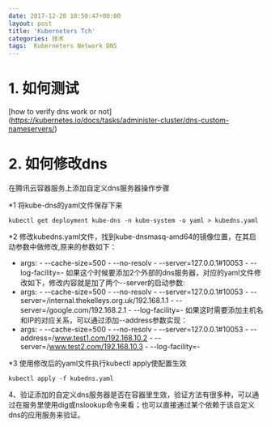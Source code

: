 ```yaml
---
date: 2017-12-20 10:50:47+00:00
layout: post
title: 'Kuberneters Tch'
categories: 技术
tags:  Kuberneters Network DNS
---
```


# 1. 如何测试
[how to verify dns work or not] (https://kubernetes.io/docs/tasks/administer-cluster/dns-custom-nameservers/)

# 2. 如何修改dns
在腾讯云容器服务上添加自定义dns服务器操作步骤

*1 将kube-dns的yaml文件保存下来
```
kubectl get deployment kube-dns -n kube-system -o yaml > kubedns.yaml
```

*2 修改kubedns.yaml文件，找到kube-dnsmasq-amd64的镜像位置，在其启动参数中做修改,原来的参数如下：
- args: - --cache-size=500 - --no-resolv - --server=127.0.0.1#10053 - --log-facility=-
如果这个时候要添加2个外部的dns服务器，对应的yaml文件修改如下，修改内容就是加了两个--server的启动参数:
- args: - --cache-size=500 - --no-resolv - --server=127.0.0.1#10053 - --server=/internal.thekelleys.org.uk/192.168.1.1 - --server=/google.com/192.168.2.1 - --log-facility=-
如果这时需要添加主机名和IP的对应关系，可以通过添加--address参数实现：
- args: - --cache-size=500 - --no-resolv - --server=127.0.0.1#10053 - --address=/www.test1.com/192.168.10.2 - --server=/www.test2.com/192.168.10.3 - --log-facility=-

*3 使用修改后的yaml文件执行kubectl apply使配置生效
```
kubectl apply -f kubedns.yaml
```

4、验证添加的自定义dns服务器是否在容器里生效，验证方法有很多种，可以通过在服务里使用dig或nslookup命令来看；也可以直接通过某个依赖于该自定义dns的应用服务来验证。